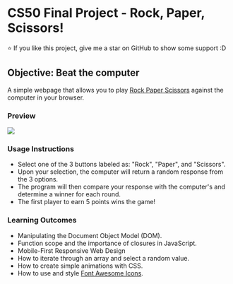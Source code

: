# CS50 Final Project - Rock, Paper, Scissors!

:star: If you like this project, give me a star on GitHub to show some support :D

## Objective: Beat the computer

A simple webpage that allows you to play [Rock Paper Scissors](https://rock-paper-scissors.brianveebee.repl.co/) against the computer in your browser.

### Preview
![](https://user-images.githubusercontent.com/80178792/186989728-3c9b12f6-9f94-4da0-93a3-2f1e9d8d0bba.gif)

### Usage Instructions

- Select one of the 3 buttons labeled as: "Rock", "Paper", and "Scissors".
- Upon your selection, the computer will return a random response from the 3 options.
- The program will then compare your response with the computer's and determine a winner for each round.
- The first player to earn 5 points wins the game!

### Learning Outcomes

- Manipulating the Document Object Model (DOM).
- Function scope and the importance of closures in JavaScript.
- Mobile-First Responsive Web Design
- How to iterate through an array and select a random value.
- How to create simple animations with CSS.
- How to use and style [Font Awesome Icons](https://fontawesome.com/).
